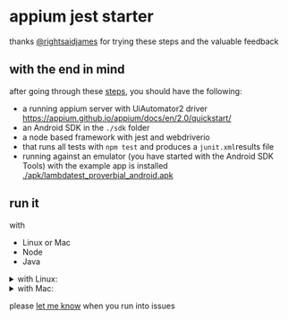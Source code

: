 # appium jest starter
thanks [@rightsaidjames](https://github.com/rightsaidjames) for trying these steps and the valuable feedback

## with the end in mind
after going through these [steps](#from-scratch), you should have the following:
* a running appium server with UiAutomator2 driver https://appium.github.io/appium/docs/en/2.0/quickstart/
* an Android SDK in the `./sdk` folder
* a node based framework with jest and webdriverio
* that runs all tests with `npm test` and produces a `junit.xml`results file
* running against an emulator (you have started with the Android SDK Tools) with the example app is installed [./apk/lambdatest_proverbial_android.apk](apk)


## run it
with
* Linux or Mac
* Node
* Java

<details>
  <summary>with Linux:</summary>


get this repository
```shell
git clone git@github.com:globalworming/appium-jest-starter.git
cd appium-jest-starter
```

install the dependencies
```shell
npm install
```

install this driver for appium
```shell
npm run env -- appium driver install uiautomator2
```

get the android sdk tools
```shell
wget https://dl.google.com/android/repository/platform-tools_r34.0.0-linux.zip -O /tmp/android_sdk.zip
unzip /tmp/android_sdk.zip -d sdk
rm /tmp/android_sdk.zip

wget https://dl.google.com/android/repository/commandlinetools-linux-9477386_latest.zip -O /tmp/commandlinetools.zip
unzip /tmp/commandlinetools.zip -d .
mkdir -p sdk/cmdline-tools
mv cmdline-tools sdk/cmdline-tools/tools
rm /tmp/commandlinetools.zip
mkdir sdk/platforms
```

accept licenses, install dependencies, a system image, and create a virtual device
```shell
# you might need a different image based on your systems architecture 
# use `sdk/cmdline-tools/tools/bin/sdkmanager --list` to see all
image="system-images;android-33;google_apis;x86_64"
yes | sdk/cmdline-tools/tools/bin/sdkmanager --licenses --sdk_root=sdk
sdk/cmdline-tools/tools/bin/sdkmanager --install "build-tools;33.0.2"  --sdk_root=sdk
echo Y | sdk/cmdline-tools/tools/bin/sdkmanager --install $image  --sdk_root=sdk
sdk/cmdline-tools/tools/bin/sdkmanager --list_installed --sdk_root=sdk
sdk/cmdline-tools/tools/bin/avdmanager --verbose create avd --force --name "car" --package $image --device "automotive_1024p_landscape" 
```

start the emulator
```shell
ANDROID_SDK_ROOT=./sdk/ sdk/emulator/emulator -avd car
```

install the app to use it in your emulator
```shell
sdk/platform-tools/adb install apk/lambdatest_proverbial_android.apk
```

start the appium server
```shell
npm run appium 
```

```shell
npm run test
```

## locating elements
get the appium inspector or use the browser version https://inspector.appiumpro.com/, get the capabilities json from src/first.test.js to connect.

</details>
<details>
  <summary>with Mac:</summary>


get this repository
```shell
git clone git@github.com:globalworming/appium-jest-starter.git
cd appium-jest-starter
```

install the dependencies
```shell
npm install
```

install this driver for appium
```shell
npm run env -- appium driver install uiautomator2
```

get the android sdk tools
```shell
wget https://dl.google.com/android/repository/platform-tools_r34.0.0-darwin.zip -O /tmp/android_sdk.zip
unzip /tmp/android_sdk.zip -d sdk
rm /tmp/android_sdk.zip

wget https://dl.google.com/android/repository/commandlinetools-mac-9477386_latest.zip -O /tmp/commandlinetools.zip
unzip /tmp/commandlinetools.zip -d .
mkdir -p sdk/cmdline-tools
mv cmdline-tools sdk/cmdline-tools/tools
rm /tmp/commandlinetools.zip
mkdir sdk/platforms
```

accept licenses, install dependencies, a system image, and create a virtual device
```shell
# you might need a different image based on your systems architecture 
# use `sdk/cmdline-tools/tools/bin/sdkmanager --list` to see all
image="system-images;android-33;google_apis;arm64-v8a"
yes | sdk/cmdline-tools/tools/bin/sdkmanager --licenses --sdk_root=sdk
sdk/cmdline-tools/tools/bin/sdkmanager --install "build-tools;33.0.2"  --sdk_root=sdk
echo Y | sdk/cmdline-tools/tools/bin/sdkmanager --install $image  --sdk_root=sdk
sdk/cmdline-tools/tools/bin/sdkmanager --list_installed --sdk_root=sdk
sdk/cmdline-tools/tools/bin/avdmanager --verbose create avd --force --name "car" --package $image --device "automotive_1024p_landscape" 
```

start the emulator
```shell
ANDROID_SDK_ROOT=./sdk/ sdk/emulator/emulator -avd car
```

install the app to use it in your emulator
```shell
sdk/platform-tools/adb install apk/lambdatest_proverbial_android.apk
```

start the appium server
```shell
npm run appium 
```

```shell
npm run test
```

## locating elements
get the appium inspector or use the browser version https://inspector.appiumpro.com/, get the capabilities json from src/first.test.js to connect.

</details>

please [let me know](https://github.com/globalworming/appium-jest-starter/issues/new) when you run into issues
